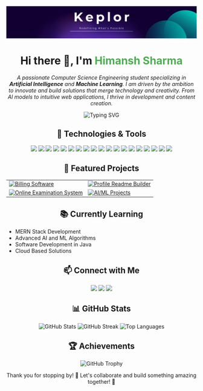 <div align="center">
    <!--<h1>-->
        <img src="https://github.com/keplor-io/.github/blob/main/keplor-Banner.png" alt="Keplor Logo" width="auto" />
        <h1 align="center">Hi there 👋, I'm <span style="color:#4CAF50;">Himansh Sharma</span></h1>
        <!--<br>Keplor
    </h1>-->
<p>
  <i>A passionate Computer Science Engineering student specializing in <strong>Artificial Intelligence</strong> and <strong>Machine Learning</strong>. I am driven by the ambition to innovate and build solutions that merge technology and creativity. From AI models to intuitive web applications, I thrive in development and content creation.</i>
</p>
</div>

<p align="center">
  <img src="https://readme-typing-svg.herokuapp.com?font=Fira+Code&size=22&pause=1000&color=00FF00&center=true&vCenter=true&width=435&lines=Full+Stack+Developer;AI%2FML+Enthusiast;Open+Source+Contributor" alt="Typing SVG">
</p>

<h2 align="center">🚀 Technologies & Tools</h2>
<p align="center">
  <a href="https://www.w3.org/html/" target="_blank"><img src="https://img.shields.io/badge/HTML5-000000?style=for-the-badge&logo=html5&logoColor=white"/></a>
  <a href="https://www.w3schools.com/css/" target="_blank"><img src="https://img.shields.io/badge/CSS3-000000?style=for-the-badge&logo=css3&logoColor=white"/></a>
  <a href="https://www.mongodb.com/" target="_blank"><img src="https://img.shields.io/badge/MongoDB-000000?style=for-the-badge&logo=mongodb&logoColor=white"/></a>
  <a href="https://expressjs.com/" target="_blank"><img src="https://img.shields.io/badge/Express-000000?style=for-the-badge&logo=express&logoColor=white"/></a>
  <a href="https://nodejs.org/" target="_blank"><img src="https://img.shields.io/badge/Node.js-000000?style=for-the-badge&logo=node.js&logoColor=white"/></a>
  <a href="https://reactjs.org/" target="_blank"><img src="https://img.shields.io/badge/React-000000?style=for-the-badge&logo=react&logoColor=white"/></a>
  <a href="https://developer.mozilla.org/en-US/docs/Web/JavaScript" target="_blank"><img src="https://img.shields.io/badge/JavaScript-000000?style=for-the-badge&logo=javascript&logoColor=black"/></a>
  <a href="https://www.mysql.com/" target="_blank"><img src="https://img.shields.io/badge/MySQL-000000?style=for-the-badge&logo=mysql&logoColor=white"/></a>
  <a href="https://www.sqlite.org/" target="_blank"><img src="https://img.shields.io/badge/SQLite-000000?style=for-the-badge&logo=sqlite&logoColor=white"/></a>
  <a href="https://git-scm.com/" target="_blank"><img src="https://img.shields.io/badge/Git-000000?style=for-the-badge&logo=git&logoColor=white"/></a>
  <a href="https://www.python.org" target="_blank"><img src="https://img.shields.io/badge/Python-000000?style=for-the-badge&logo=python&logoColor=white"/></a>
  <a href="https://www.arduino.cc/" target="_blank"><img src="https://img.shields.io/badge/Arduino-000000?style=for-the-badge&logo=arduino&logoColor=white"/></a>
  <a href="https://code.visualstudio.com/" target="_blank"><img src="https://img.shields.io/badge/VS%20Code-000000?style=for-the-badge&logo=visual-studio-code&logoColor=white"/></a>
  <a href="https://www.tensorflow.org/" target="_blank"><img src="https://img.shields.io/badge/TensorFlow-000000?style=for-the-badge&logo=tensorflow&logoColor=white"/></a>
  <a href="https://www.djangoproject.com/" target="_blank"><img src="https://img.shields.io/badge/Django-000000?style=for-the-badge&logo=django&logoColor=white"/></a>
  <a href="https://isocpp.org/" target="_blank"><img src="https://img.shields.io/badge/C++-000000?style=for-the-badge&logo=c%2B%2B&logoColor=white"/></a>
  <a href="https://www.java.com/" target="_blank"><img src="https://img.shields.io/badge/Java-000000?style=for-the-badge&logo=java&logoColor=white"/></a>
  <a href="https://huggingface.co/" target="_blank"><img src="https://img.shields.io/badge/Hugging%20Face-000000?style=for-the-badge&logo=huggingface&logoColor=black"/></a>
  <a href="https://jupyter.org/" target="_blank"><img src="https://img.shields.io/badge/Jupyter-000000?style=for-the-badge&logo=jupyter&logoColor=white"/></a>
</p>

<h2 align="center">💼 Featured Projects</h2>
<table align="center">
  <tr>
    <td>
      <a href="https://github.com/himanshsharmaa/Billing_Software">
        <img src="https://github-readme-stats.vercel.app/api/pin?username=himanshsharmaa&repo=Billing_Software&theme=dark" alt="Billing Software">
      </a>
    </td>
    <td>
      <a href="https://github.com/himanshsharmaa/Profile-Readme-Builder">
        <img src="https://github-readme-stats.vercel.app/api/pin/?username=himanshsharmaa&repo=Profile-Readme-Builder&theme=dark" alt="Profile Readme Builder">
      </a>
    </td>
  </tr>
  <tr>
    <td>
      <a href="https://github.com/himanshsharmaa/Examify">
        <img src="https://github-readme-stats.vercel.app/api/pin/?username=himanshsharmaa&repo=Examify&theme=dark" alt="Online Examination System">
      </a>
    </td>
    <td>
      <a href="https://github.com/himanshsharmaa/Billing_Software">
        <img src="https://github-readme-stats.vercel.app/api/pin/?username=himanshsharmaa&repo=Billing_Software&theme=dark" alt="AI/ML Projects">
      </a>
    </td>
  </tr>
</table>

<h2 align="center">📚 Currently Learning</h2>
<p align="center">
  <ul>
    <li>MERN Stack Development</li>
    <li>Advanced AI and ML Algorithms</li>
    <li>Software Development in Java</li>
    <li>Cloud Based Solutions</li>
  </ul>
</p>

<h2 align="center">📫 Connect with Me</h2>
<p align="center">
  <a href="mailto:talk.himanshsharma@gmail.com"><img src="https://img.shields.io/badge/Email-000000?style=for-the-badge&logo=gmail&logoColor=white" /></a>
  <a href="https://www.linkedin.com/in/himanshsharmaa" target="_blank"><img src="https://img.shields.io/badge/LinkedIn-000000?style=for-the-badge&logo=linkedin&logoColor=white" /></a>
  <a href="https://github.com/himanshsharmaa" target="_blank"><img src="https://img.shields.io/badge/GitHub-000000?style=for-the-badge&logo=github&logoColor=white" /></a>
</p>

<h2 align="center">📊 GitHub Stats</h2>
<p align="center">
  <img src="https://github-readme-stats.vercel.app/api?username=himanshsharmaa&show_icons=true&theme=dark" alt="GitHub Stats" width="33%" height="200" />
  <img src="https://github-readme-streak-stats.herokuapp.com/?user=himanshsharmaa&theme=dark" alt="GitHub Streak" width="33%" height="200" />
  <img src="https://github-readme-stats.vercel.app/api/top-langs/?username=himanshsharmaa&layout=compact&theme=dark" alt="Top Languages" width="33%" height="200" />
</p>

<h2 align="center">🏆 Achievements</h2>
<p align="center">
  <img src="https://github-profile-trophy.vercel.app/?username=himanshsharmaa&theme=dark&margin-w=15" alt="GitHub Trophy" />
</p>

<p align="center">Thank you for stopping by! 🙏 Let's collaborate and build something amazing together! 🚀</p>
